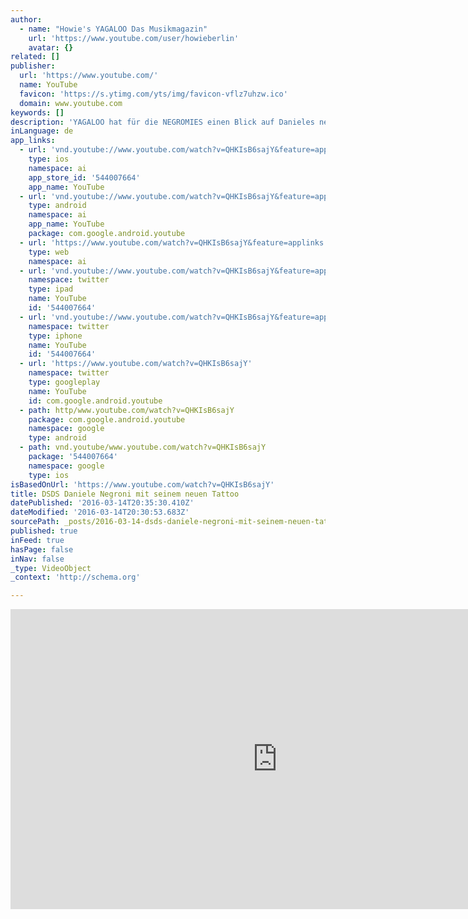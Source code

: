 ```yaml
---
author:
  - name: "Howie's YAGALOO Das Musikmagazin"
    url: 'https://www.youtube.com/user/howieberlin'
    avatar: {}
related: []
publisher:
  url: 'https://www.youtube.com/'
  name: YouTube
  favicon: 'https://s.ytimg.com/yts/img/favicon-vflz7uhzw.ico'
  domain: www.youtube.com
keywords: []
description: 'YAGALOO hat für die NEGROMIES einen Blick auf Danieles neues Tattoo werfen dürfen - hier ohne die schöne Musik (die gibt es in dem Video auf der YAGALOO Homepage!) - viel Spaß beim Gucken! Auch STILLS bitte immer mit © www.yagaloo.com angeben! - Abonniere den Kanal!'
inLanguage: de
app_links:
  - url: 'vnd.youtube://www.youtube.com/watch?v=QHKIsB6sajY&feature=applinks'
    type: ios
    namespace: ai
    app_store_id: '544007664'
    app_name: YouTube
  - url: 'vnd.youtube://www.youtube.com/watch?v=QHKIsB6sajY&feature=applinks'
    type: android
    namespace: ai
    app_name: YouTube
    package: com.google.android.youtube
  - url: 'https://www.youtube.com/watch?v=QHKIsB6sajY&feature=applinks'
    type: web
    namespace: ai
  - url: 'vnd.youtube://www.youtube.com/watch?v=QHKIsB6sajY&feature=applinks'
    namespace: twitter
    type: ipad
    name: YouTube
    id: '544007664'
  - url: 'vnd.youtube://www.youtube.com/watch?v=QHKIsB6sajY&feature=applinks'
    namespace: twitter
    type: iphone
    name: YouTube
    id: '544007664'
  - url: 'https://www.youtube.com/watch?v=QHKIsB6sajY'
    namespace: twitter
    type: googleplay
    name: YouTube
    id: com.google.android.youtube
  - path: http/www.youtube.com/watch?v=QHKIsB6sajY
    package: com.google.android.youtube
    namespace: google
    type: android
  - path: vnd.youtube/www.youtube.com/watch?v=QHKIsB6sajY
    package: '544007664'
    namespace: google
    type: ios
isBasedOnUrl: 'https://www.youtube.com/watch?v=QHKIsB6sajY'
title: DSDS Daniele Negroni mit seinem neuen Tattoo
datePublished: '2016-03-14T20:35:30.410Z'
dateModified: '2016-03-14T20:30:53.683Z'
sourcePath: _posts/2016-03-14-dsds-daniele-negroni-mit-seinem-neuen-tattoo.md
published: true
inFeed: true
hasPage: false
inNav: false
_type: VideoObject
_context: 'http://schema.org'

---
```

<iframe src="https://cdn.embedly.com/widgets/media.html?src=https%3A%2F%2Fwww.youtube.com%2Fembed%2FQHKIsB6sajY%3Ffeature%3Doembed&amp;url=https%3A%2F%2Fwww.youtube.com%2Fwatch%3Fv%3DQHKIsB6sajY&amp;image=https%3A%2F%2Fi.ytimg.com%2Fvi%2FQHKIsB6sajY%2Fhqdefault.jpg&amp;key=b7d04c9b404c499eba89ee7072e1c4f7&amp;type=text%2Fhtml&amp;schema=youtube" width="854" height="480" scrolling="no" frameborder="0" allowfullscreen="allowfullscreen" style=""></iframe>